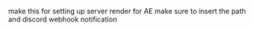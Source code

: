 make this for setting up server render for AE
make sure to insert the path and discord webhook notification
